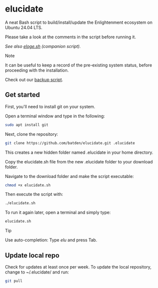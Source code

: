 # elucidate

A neat Bash script to build/install/update the Enlightenment ecosystem on Ubuntu 24.04 LTS.

Please take a look at the comments in the script before running it.

*See also [eloge.sh](https://github.com/batden/eloge) (companion script).*

> [!NOTE]
> It can be useful to keep a record of the pre-existing system status, before proceeding with the installation.
>
> Check out our [backup script](https://gist.github.com/batden/993b5ee997b3df2c3b075907a1dff116).

## Get started

First, you'll need to install git on your system.

Open a terminal window and type in the following:

```bash
sudo apt install git
```

Next, clone the repository:

```bash
git clone https://github.com/batden/elucidate.git .elucidate
```

This creates a new hidden folder named .elucidate in your home directory.

Copy the elucidate.sh file from the new .elucidate folder to your download folder.

Navigate to the download folder and make the script executable:

```bash
chmod +x elucidate.sh
```

Then execute the script with:

```bash
./elucidate.sh
```

To run it again later, open a terminal and simply type:

```bash
elucidate.sh
```

> [!TIP]
> Use auto-completion: Type *elu* and press Tab.

## Update local repo

Check for updates at least once per week.
To update the local repository, change to ~/.elucidate/ and run:

```bash
git pull
```
